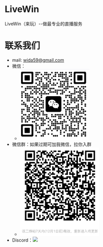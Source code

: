 # LiveWin

LiveWin（来玩）--做最专业的直播服务



# 联系我们

- mail:  wida59@gmail.com
- 微信： 
  - ![微信](https://raw.githubusercontent.com/widaT/learning-go/master/wechat.png)
- 微信群：如果过期可加我微信，拉你入群
   - ![微信群](https://raw.githubusercontent.com/widaT/learning-go/master/wechatgroup.png)
- Discord：[![](https://badgen.net/discord/members/F9Nm9zwH)](https://discord.gg/F9Nm9zwH)
